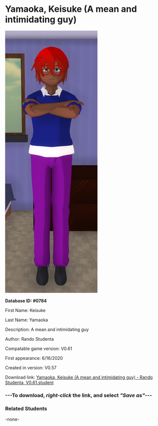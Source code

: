 # Yamaoka, Keisuke (A mean and intimidating guy)

<img src="../../Files/Images/Yamaoka, Keisuke (A mean and intimidating guy).png" title="Yamaoka, Keisuke (A mean and intimidating guy) - Rando Studenta, V0.61">

**Database ID: #0784**

First Name: Keisuke

Last Name: Yamaoka

Description: A mean and intimidating guy

Author: Rando Studenta

Compatable game version: V0.61

First appearance: 6/16/2020

Created in version: V0.57

Download link: <a href="https://raw.githubusercontent.com/Arbiter1223/Daigaku-Gurashi-Custom-Students/master/Files/Student%20Files/Yamaoka%2C%20Keisuke%20(A%20mean%20and%20intimidating%20guy)%20-%20Rando%20Studenta%2C%20V0.61.student">Yamaoka, Keisuke (A mean and intimidating guy) - Rando Studenta, V0.61.student</a>

### ---**To download, _right-click_ the link, and select _"Save as"_**---

### Related Students

-none-
